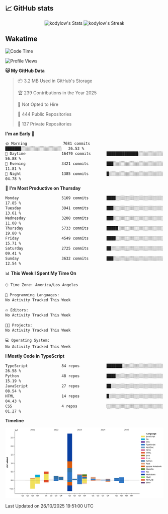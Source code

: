 ## 📈 GitHub stats
<!--START_SECTION:github-->
<div class="badges-githubstats">
  <p align="center">
    <img src="https://github-readme-stats.vercel.app/api?username=kodylow&theme=tokyonight&show_icons=true&hide_border=true&count_private=true" alt="kodylow's Stats" height="165">
    <img src="https://github-readme-streak-stats.herokuapp.com/?user=kodylow&theme=tokyonight&hide_border=true" alt="kodylow's Streak" height="165">
  </p>
</div>
<!--END_SECTION:github-->

## Wakatime 
<!--START_SECTION:waka-->
![Code Time](http://img.shields.io/badge/Code%20Time-1%2C294%20hrs%2031%20mins-blue)

![Profile Views](http://img.shields.io/badge/Profile%20Views-0-blue)

**🐱 My GitHub Data** 

> 📦 3.2 MB Used in GitHub's Storage 
 > 
> 🏆 239 Contributions in the Year 2025
 > 
> 🚫 Not Opted to Hire
 > 
> 📜 444 Public Repositories 
 > 
> 🔑 137 Private Repositories 
 > 
**I'm an Early 🐤** 

```text
🌞 Morning                7681 commits        ███████░░░░░░░░░░░░░░░░░░   26.53 % 
🌆 Daytime                16470 commits       ██████████████░░░░░░░░░░░   56.88 % 
🌃 Evening                3421 commits        ███░░░░░░░░░░░░░░░░░░░░░░   11.81 % 
🌙 Night                  1385 commits        █░░░░░░░░░░░░░░░░░░░░░░░░   04.78 % 
```
📅 **I'm Most Productive on Thursday** 

```text
Monday                   5169 commits        ████░░░░░░░░░░░░░░░░░░░░░   17.85 % 
Tuesday                  3941 commits        ███░░░░░░░░░░░░░░░░░░░░░░   13.61 % 
Wednesday                3208 commits        ███░░░░░░░░░░░░░░░░░░░░░░   11.08 % 
Thursday                 5733 commits        █████░░░░░░░░░░░░░░░░░░░░   19.80 % 
Friday                   4549 commits        ████░░░░░░░░░░░░░░░░░░░░░   15.71 % 
Saturday                 2725 commits        ██░░░░░░░░░░░░░░░░░░░░░░░   09.41 % 
Sunday                   3632 commits        ███░░░░░░░░░░░░░░░░░░░░░░   12.54 % 
```


📊 **This Week I Spent My Time On** 

```text
🕑︎ Time Zone: America/Los_Angeles

💬 Programming Languages: 
No Activity Tracked This Week

🔥 Editors: 
No Activity Tracked This Week

🐱‍💻 Projects: 
No Activity Tracked This Week

💻 Operating System: 
No Activity Tracked This Week
```

**I Mostly Code in TypeScript** 

```text
TypeScript               84 repos            ███████░░░░░░░░░░░░░░░░░░   26.58 % 
Python                   48 repos            ████░░░░░░░░░░░░░░░░░░░░░   15.19 % 
JavaScript               27 repos            ██░░░░░░░░░░░░░░░░░░░░░░░   08.54 % 
HTML                     14 repos            █░░░░░░░░░░░░░░░░░░░░░░░░   04.43 % 
CSS                      4 repos             ░░░░░░░░░░░░░░░░░░░░░░░░░   01.27 % 
```



**Timeline**

![Lines of Code chart](https://raw.githubusercontent.com/Kodylow/Kodylow/master/assets/bar_graph.png)


 Last Updated on 26/10/2025 19:51:00 UTC
<!--END_SECTION:waka-->
